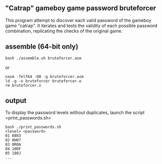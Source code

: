 ## "Catrap" gameboy game password bruteforcer

This program attempt to discover each valid password of the gameboy game "catrap".
It iterates and tests the validity of each possible password combination, replicating the checks of the original game. 

## assemble (64-bit only)
```
bash ./assemble.sh bruteforcer.asm
```
or
```
nasm -felf64 -O0 -g bruteforcer.asm
ld -g -o bruteforcer bruteforcer.o
rm bruteforcer.o
```
## output

To display the password levels without duplicates, launch the script <print_passwords.sh>
```
bash ./print_passwords.sh
<level> <password>
01 0803
02 0H07
03 0R0A
04 100F
05 180J
...
```

